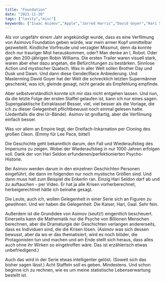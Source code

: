 ```yaml
---
title: "Foundation"
date: "2021-11-20"
tags: ["levity","misc"]
keywords: ["Isaac Asimov","Apple","Jarred Harris","David Goyer","Hari Seldon","Robin Williams","Lee Pace"]
---
```

<!-- Excerpt Start -->
Als vor ungefähr einem Jahr angekündigt wurde, dass es eine Verfilmung von Asimovs Foundation geben würde, war mein armer Kopf unmittelbar gezweiteilt. Kindliche Vorfreude und verzagter Missmut, denn da konnte doch nur trauriger Mist herauskommen, oder? Man denke an I, Robot. Oder gar den 200-jährigen Robin Williams.  <!-- Excerpt End --> 
Die ersten Trailer waren visuell stark, waren aber eher dazu angetan, die Befürchtungen zu bestärken. Sinnlose Action und mystischer Quatsch. Was in aller Welt sollen Brother Day und Dusk und Dawn. Und dann diese Gender/Race Anbiederung. Und Masterming David Goyer hat der Welt die schrecklich letzten Supermänner geschenkt, was ich, gleinde gesagt, nicht gerade als Empfehlung empfinde.

Aber selbstverständlich konnte ich mir das nicht entgehen lassen. Und nun, da die letzte Folge der ersten Staffel gelaufen ist, kann ich nur eines sagen. Supergalaktische Extraklasse! Besser, viel, viel besser als die Vorlage, die ich zu dieser Gelegenheit pflichtbewusst noch einmal gelesen hatte. (Jedenfalls die drei Ur-Bände). Asimov ist großartig, aber die Verfilmung einfach besser.

Was vor allem an Empire liegt, der Dreifach-Inkarnation per Cloning des großen Cleon. 
(Emmy für Lee Pace, bitte!)

Die Geschichte geht bekanntlich darum, den Fall und Wiederaufstieg des Imperiums zu zeigen. Wobei der Wiederaufstieg in nur 1000 Jahren erfolgen soll. Dank der von Hari Seldon erfundenen/perfektionierten Psycho-Historie. 

Bei Asimov werden darum in den einzelnen Geschichten Personen eingeführt, die dann im folgenden nur noch mystische Größen sind. Und dann muss halt zum Beispiel die Enkerlin ran. Einzig Hari Seldon darf ab und zu auftauchen - per Video. Er hat ja alle Krisen vorherberechnet, herbeigerechtnet hätte ich beinahe gesagt.

Die Leute, auch ich, wollen Gelegenheit in einer Serie sich an Figuren zu gewöhnen. Und wir haben die Gelegenheit. Die Kaiser, Hari, Gaal. Sehr fein. 

Außerdem ist die Grundidee von Asimov (seufz!) eingentlich bescheuert. Einerseits kann die Mathematik nur die Psyche von Billionen Menschen berechnen, aber die Dramaturgie der Geschichten verlangen andererseits, dass es Individuen sind, die die Krisen lösen. (Asimov was sich dessen bewusst, aber da wo er das thematisiert, wird es noch blöder, die Protagonisten tun und machen und am Ende stellt sich heraus, dass alles auch ohne ihr Wirken so eingetroffen wäre. Das ist erzählerisch etwas unbefriedigend.)

Auch das wird in der Serie etwas intelligenter gelöst. (Soweit sich das bisher sagen lässt.) Acht Staffeln soll es geben. Mindestens. Und schon beginne ich zu rechnen, wie es um meine statistische Lebenserwartung bestellt ist.